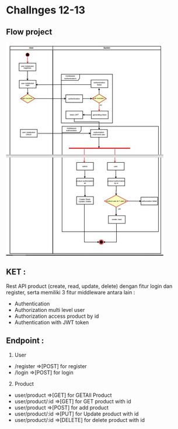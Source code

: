# Challnges 12-13

## Flow project

![Getting Started](image1.jpg)

## KET :

Rest API product (create, read, update, delete)
dengan fitur login dan register, serta memiliki 3 fitur
middleware antara lain :

- Authentication
- Authorization multi level user
- Authorization access product by id
- Authentication with JWT token

## Endpoint :

1. User

- /register =>[POST] for register
- /login =>[POST] for login

2. Product

- user/product =>[GET] for GETAll Product
- user/product/:id =>[GET] for GET product with id
- user/product =>[POST] for add product
- user/product/:id =>[PUT] for Update product with id
- user/product/:id =>[DELETE] for delete product with id
